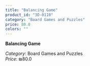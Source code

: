 ```yaml
---
title: "Balancing Game"
product_id: "3D-0110"
category: "Board Games and Puzzles"
price: 80.0
colors: ""
---
```


**Balancing Game**

*Category*: Board Games and Puzzles  
*Price*: ₪80.0

